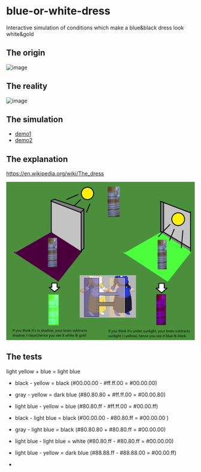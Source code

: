 # blue-or-white-dress
Interactive simulation of conditions which make a blue&amp;black dress look white&amp;gold


## The origin

![image](https://github.com/user-attachments/assets/d3655053-aaaf-4662-b54e-7f29ae40b09c)

## The reality

![image](https://github.com/user-attachments/assets/3c6f3d4c-e6ff-4354-8b6d-7fbfef450d36)



## The simulation
- [demo1](https://jumpjack.github.io/blue-or-white-dress/ombra.html)
- [demo2](https://jumpjack.github.io/blue-or-white-dress/ombra2.html)

## The explanation

https://en.wikipedia.org/wiki/The_dress

![](https://github.com/jumpjack/blue-or-white-dress/blob/main/blu-white-dress-explained.png?raw=true)

## The tests
light yellow + blue = light blue
- black - yellow = black            (#00.00.00 - #ff.ff.00 = #00.00.00)
- gray - yellow =   dark blue            (#80.80.80 + #ff.ff.00 = #00.00.80)
- light blue - yellow = blue         (#80.80.ff - #ff.ff.00 = #00.00.ff)

- black - light blue = black        (#00.00.00 - #80.80.ff =   #00.00.00 )
- gray - light blue = black           (#80.80.80 + #80.80.ff = #00.00.00)
- light blue - light blue = white    (#80.80.ff - #80.80.ff  = #00.00.00)


- light blue - yellow = dark blue    (#88.88.ff - #88.88.00 = #00.00.ff)
- 
